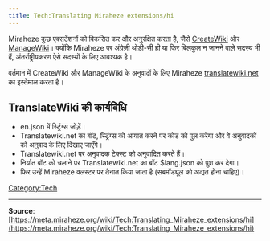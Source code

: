 ```yaml
---
title: Tech:Translating Miraheze extensions/hi
---
```



Miraheze कुछ एक्सटेंशनों को विकसित कर और अनुरक्षित करता है, जैसे [CreateWiki](https://meta.miraheze.org/wiki/github:miraheze/CreateWiki) और [ManageWiki](https://meta.miraheze.org/wiki/github:miraheze/ManageWiki)। क्योंकि Miraheze पर अंग्रेज़ी थोड़ी-सी ही या फिर बिलकुल न जानने वाले सदस्य भी हैं, अंतर्राष्ट्रीयकरण ऐसे सदस्यों के लिए आवश्यक है।

वर्तमान में CreateWiki और ManageWiki के अनुवादों के लिए Miraheze [translatewiki.net](https://meta.miraheze.org/wiki/translatewiki:) का इस्तेमाल करता है।

## TranslateWiki की कार्यविधि 

* en.json में स्ट्रिंग्स जोड़ें।
* Translatewiki.net का बॉट, स्ट्रिंग्स को आयात करने पर कोड को पुल करेगा और वे अनुवादकों को अनुवाद के लिए दिखाए जाएँगे।
* Translatewiki.net पर अनुवादक टेक्स्ट को अनुवादित करते हैं।
* निर्यात बॉट को चलाने पर Translatewiki.net का बॉट $lang.json को पुश कर देगा।
* फिर उन्हें Miraheze क्लस्टर पर तैनात किया जाता है (सबमॉड्यूल को अद्यत होना चाहिए)।

[Category:Tech](https://meta.miraheze.org/wiki/Category:Tech)

----
**Source**: [https://meta.miraheze.org/wiki/Tech:Translating_Miraheze_extensions/hi](https://meta.miraheze.org/wiki/Tech:Translating_Miraheze_extensions/hi)